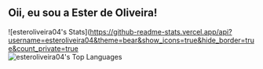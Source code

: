 ## Oii, eu sou a Ester de Oliveira!

![esteroliveira04's Stats](https://github-readme-stats.vercel.app/api?username=esteroliveira04&theme=bear&show_icons=true&hide_border=true&count_private=true <br>
![esteroliveira04's Top Languages](https://github-readme-stats.vercel.app/api/top-langs/?username=esteroliveira04&theme=bear&show_icons=true&hide_border=true&layout=compact)
